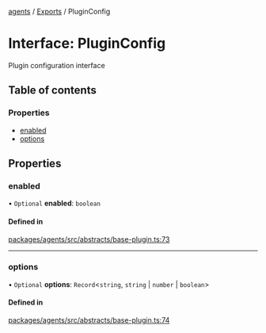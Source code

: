 <!-- 
 ⚠️  AUTO-GENERATED FILE - DO NOT EDIT MANUALLY
 This file is automatically generated by scripts/docs-generator.js
 To make changes, edit the source TypeScript files or update the generator script
-->

[agents](../../) / [Exports](../modules) / PluginConfig

# Interface: PluginConfig

Plugin configuration interface

## Table of contents

### Properties

- [enabled](PluginConfig#enabled)
- [options](PluginConfig#options)

## Properties

### enabled

• `Optional` **enabled**: `boolean`

#### Defined in

[packages/agents/src/abstracts/base-plugin.ts:73](https://github.com/woojubb/robota/blob/d84cd2e1e6915e9f7e9aff8f9b06df02e55c139b/packages/agents/src/abstracts/base-plugin.ts#L73)

___

### options

• `Optional` **options**: `Record`\<`string`, `string` \| `number` \| `boolean`\>

#### Defined in

[packages/agents/src/abstracts/base-plugin.ts:74](https://github.com/woojubb/robota/blob/d84cd2e1e6915e9f7e9aff8f9b06df02e55c139b/packages/agents/src/abstracts/base-plugin.ts#L74)
